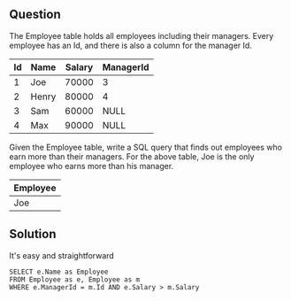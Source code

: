 ## Question

The Employee table holds all employees including their managers. Every employee has an Id, and there is also a column for the manager Id.

| Id | Name  | Salary | ManagerId |
|----|-------|--------|-----------|
| 1  | Joe   | 70000  | 3         |
| 2  | Henry | 80000  | 4         |
| 3  | Sam   | 60000  | NULL      |
| 4  | Max   | 90000  | NULL      |

Given the Employee table, write a SQL query that finds out employees who earn more than their managers. For the above table, Joe is the only employee who earns more than his manager.

| Employee |
|----------|
| Joe      |

## Solution

It's easy and straightforward

```mysql
SELECT e.Name as Employee
FROM Employee as e, Employee as m
WHERE e.ManagerId = m.Id AND e.Salary > m.Salary
```
